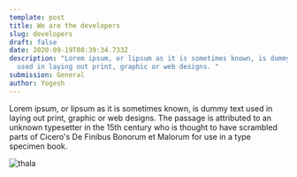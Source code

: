 ```yaml
---
template: post
title: We are the developers
slug: developers
draft: false
date: 2020-09-19T08:39:34.733Z
description: "Lorem ipsum, or lipsum as it is sometimes known, is dummy text
  used in laying out print, graphic or web designs. "
submission: General
author: Yogesh
---
```

Lorem ipsum, or lipsum as it is sometimes known, is dummy text used in laying out print, graphic or web designs. The passage is attributed to an unknown typesetter in the 15th century who is thought to have scrambled parts of Cicero's De Finibus Bonorum et Malorum for use in a type specimen book.

![thala](/media/img_20200803_173014_115.jpg "thala")